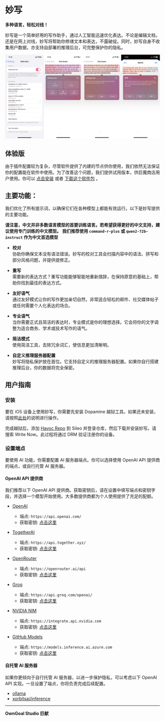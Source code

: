 # 妙写

**多种语言，轻松对线！**

妙写是一个简单好用的写作助手，通过人工智能迅速优化表达。不论是编辑文档，还是在网上对线，妙写将帮助你修缮文本和表达，不露破绽。同时，妙写自身不收集用户数据，亦支持自部署的推理后台，可完整保护你的隐私。

![预览](../../Preview.png)

## 体验版

由于插件配置较为复杂，尽管软件提供了内建的节点供你使用，我们依然无法保证你的配置能在软件中使用。为了改善这个问题，我们提供试用版本，供巨魔商店用户使用。你可以 [点击安装]() 或者 [下载这个软件包](../../LiteEdition/WriteNowLite_1.7.5.tipa) 。

## 主要功能：

我们优化了所有提示词，以确保它们在各种模型上都能有效运行。以下是妙写提供的主要功能。

**请注意，中文并非多数语言模型的首要训练语言。若希望获得更好的中文支持，建议使用专门训练的中文模型。**
**我们推荐使用 `command-r-plus` 或 `qwen2-72b-instruct` 作为中文首选模型**

- **校对**  
  协助你确保文本没有语法错误。妙写的校对工具会扫描内容中的语法、拼写和部分风格问题，并提供提修正。

- **重写**  
  需要新的表达方式？重写功能能够智能地重新措辞，在保持原意的基础上，帮助你找到最佳的表达方式。

- **友好语气**  
  通过友好模式让你的写作更加亲切自然，非常适合轻松的邮件、社交媒体帖子或任何需要个人化表达的场合。

- **专业语气**  
  当你需要正式且简洁的表达时，专业模式是你的理想选择。它会将你的文字调整为适合商务、学术或技术写作的语气。

- **简洁模式**  
  使用简洁工具，去除冗余词汇，使信息更加清晰明。

- **自定义推理服务器配置**  
  妙写将隐私保护放在首位。它支持自定义的推理服务器配置。如果你自行搭建推理后台，你的数据将完全保密。

## 用户指南

### 安装

要在 iOS 设备上使用妙写，你需要先安装 Dopamine 越狱工具。如果还未安装，请按照[此处](https://ios.cfw.guide/)的说明进行操作。

完成越狱后，添加 [Havoc Repo](https://havoc.app/) 到 Sileo 并登录仓库，然后下载并安装妙写。请搜索 Write Now。此过程将通过 DRM 验证注册你的设备。

### 设置端点

要使用 AI 功能，你需要配置 AI 服务器端点。你可以选择使用 OpenAI API 提供商的端点，或自行托管 AI 服务器。

#### OpenAI API 提供商

我们推荐以下 OpenAI API 提供商。获取密钥后，请在设置中填写端点和密钥字段，并选择一个模型开始使用。大多数提供商都为个人使用提供了充足的配额。

- [OpenAI](https://platform.openai.com/)

  - 端点: `https://api.openai.com/`
  - 获取密钥: [点击这里](https://platform.openai.com/api-keys)

- [TogetherAI](https://api.together.xyz/)

  - 端点: `https://api.together.xyz/`
  - 获取密钥: [点击这里](https://api.together.ai/settings/api-keys)

- [OpenRouter](https://openrouter.ai/)

  - 端点: `https://openrouter.ai/api`
  - 获取密钥: [点击这里](https://openrouter.ai/settings/keys)

- [Groq](https://groq.com/)

  - 端点: `https://api.groq.com/openai/`
  - 获取密钥: [点击这里](https://console.groq.com/keys)

- [NVIDIA NIM](https://www.nvidia.com/en-us/ai/)
  - 端点: `https://integrate.api.nvidia.com`
  - 获取密钥: [点击这里](https://build.nvidia.com/explore/reasoning)

- [GitHub Models](https://github.com/marketplace/models)
  - 端点: `https://models.inference.ai.azure.com`
  - 获取密钥: [点击这里](https://github.com/settings/tokens)

#### 自托管 AI 服务器

如果你更倾向于自行托管 AI 服务器，以进一步保护隐私，可以考虑以下 OpenAI API 实现。一旦设置了端点，你将负责完成后续配置。

- [ollama](https://ollama.com/)
- [xorbitsai/inference](https://github.com/xorbitsai/inference)

---

**OwnGoal Studio 巨献**

